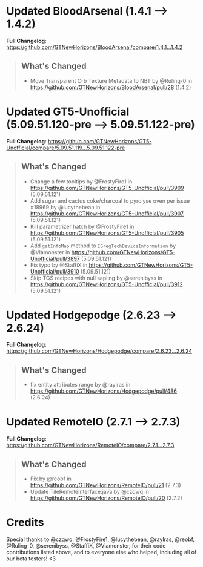 # Updated BloodArsenal (1.4.1 -->  1.4.2)
**Full Changelog**: https://github.com/GTNewHorizons/BloodArsenal/compare/1.4.1...1.4.2
>## What's Changed
> * Move Transparent Orb Texture Metadata to NBT by @Ruling-0 in https://github.com/GTNewHorizons/BloodArsenal/pull/28 (1.4.2)
>

# Updated GT5-Unofficial (5.09.51.120-pre -->  5.09.51.122-pre)
**Full Changelog**: https://github.com/GTNewHorizons/GT5-Unofficial/compare/5.09.51.119...5.09.51.122-pre
>## What's Changed
> * Change a few tooltips by @FrostyFire1 in https://github.com/GTNewHorizons/GT5-Unofficial/pull/3909 (5.09.51.121)
> * Add sugar and cactus coke/charcoal to pyrolyse oven per issue #18969 by @lucythebean in https://github.com/GTNewHorizons/GT5-Unofficial/pull/3907 (5.09.51.121)
> * Kill parametrizer hatch by @FrostyFire1 in https://github.com/GTNewHorizons/GT5-Unofficial/pull/3905 (5.09.51.121)
> * Add `getInfoMap` method to `IGregTechDeviceInformation` by @Vlamonster in https://github.com/GTNewHorizons/GT5-Unofficial/pull/3897 (5.09.51.121)
> * Fix typo by @StaffiX in https://github.com/GTNewHorizons/GT5-Unofficial/pull/3910 (5.09.51.121)
> * Skip TGS recipes with null sapling by @serenibyss in https://github.com/GTNewHorizons/GT5-Unofficial/pull/3912 (5.09.51.121)
>

# Updated Hodgepodge (2.6.23 -->  2.6.24)
**Full Changelog**: https://github.com/GTNewHorizons/Hodgepodge/compare/2.6.23...2.6.24
>## What's Changed
> * fix entity attributes range by @raylras in https://github.com/GTNewHorizons/Hodgepodge/pull/486 (2.6.24)
>

# Updated RemoteIO (2.7.1 -->  2.7.3)
**Full Changelog**: https://github.com/GTNewHorizons/RemoteIO/compare/2.7.1...2.7.3
>## What's Changed
> * Fix by @reobf in https://github.com/GTNewHorizons/RemoteIO/pull/21 (2.7.3)
> * Update TileRemoteInterface.java by @czqwq in https://github.com/GTNewHorizons/RemoteIO/pull/20 (2.7.2)
>

# Credits
Special thanks to @czqwq, @FrostyFire1, @lucythebean, @raylras, @reobf, @Ruling-0, @serenibyss, @StaffiX, @Vlamonster, for their code contributions listed above, and to everyone else who helped, including all of our beta testers! <3